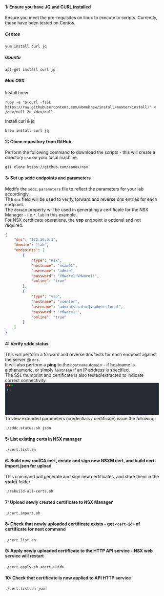 #### 1: Ensure you have JQ and CURL installed
Ensure you meet the pre-requisites on linux to execute to scripts.
Currently, these have been tested on Centos.

##### Centos
```shell
yum install curl jq
```

##### Ubuntu
```shell
apt-get install curl jq
```

##### Mac OSX
Install brew
```shell
ruby -e "$(curl -fsSL https://raw.githubusercontent.com/Homebrew/install/master/install)" < /dev/null 2> /dev/null
```

Install curl & jq
```shell
brew install curl jq
```

#### 2: Clone repository from GitHub
Perform the following command to download the scripts - this will create a directory `nsx` on your local machine
```shell
git clone https://github.com/apnex/nsx
```

#### 3: Set up sddc endpoints and parameters
Modify the `sddc.parameters` file to reflect the parameters for your lab accordingly.  
The `dns` field will be used to verify forward and reverse dns entries for each endpoint.  
The `domain` property will be used in generating a certificate for the NSX Manager - i.e `*.lab` in this example.  
For NSX certificate operations, the **vsp** endpoint is optional and not required.  
```json
{
	"dns": "172.16.0.1",
	"domain": "lab",
	"endpoints": [
		{
			"type": "nsx",
			"hostname": "nsxm01",
			"username": "admin",
			"password": "VMware1!VMware1!",
			"online": "true"
		},
		{
			"type": "vsp",
			"hostname": "vcenter",
			"username": "administrator@vsphere.local",
			"password": "VMware1!",
			"online": "true"
		}
	]
}
```

#### 4: Verify sddc status
This will perform a forward and reverse dns tests for each endpoint against the server @ `dns`.  
It will also perform a **ping** to the `hostname`.`domain` - if hostname is alphanumeric, or simply `hostname` if an IP address is specified.  
The SSL thumprint and certificate is also tested/extracted to indicate correct connectivity.  
![sddc.status](asciicast/sddc.status.svg)
To view extended parameters (credentials / certificate) issue the following:
```
./sddc.status.sh json
```

#### 5: List existing certs in NSX manager
```
./cert.list.sh
```

#### 6: Build new rootCA cert, create and sign new NSXM cert, and build cert-import.json for upload
This command will generate and sign new certificates, and store them in the **state/** folder
```
./rebuild-all-certs.sh
```

#### 7: Upload newly created certificate to NSX Manager
```
./cert.import.sh
```

#### 8: Check that newly uploaded certificate exists - get `<cert-id>` of certificate for next command
```
./cert.list.sh
```

#### 9: Apply newly uploaded certificate to the HTTP API service - NSX web service will restart
```
./cert.apply.sh <cert-uuid>
```

#### 10: Check that certificate is now applied to API HTTP service
```
./cert.list.sh json
```

